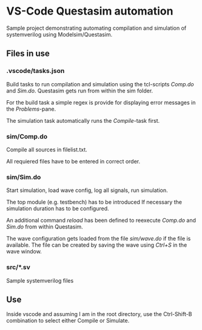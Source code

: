 # VS-Code Questasim automation

Sample project demonstrating automating compilation and simulation of systemverilog using Modelsim/Questasim.

## Files in use

### .vscode/tasks.json

Build tasks to run compilation and simulation using the tcl-scripts *Comp.do* and *Sim.do*.
Questasim gets run from within the sim folder.

For the build task a simple regex is provide for displaying error messages in the *Problems*-pane.

The simulation task automatically runs the *Compile*-task first.

### sim/Comp.do

Compile all  sources in filelist.txt.

All requiered files have to be entered in correct order.

### sim/Sim.do

Start simulation, load wave config, log all signals, run simulation.

The top module (e.g. testbench) has to be introduced 
If necessary the simulation duration has to be configured.

An additional command *reload* has been defined to reexecute *Comp.do* and *Sim.do* from within Questasim.

The wave configuration gets loaded from the file *sim/wave.do* if the file is available.
The file can be created by saving the wave using *Ctrl+S* in the wave window.

### src/*.sv

Sample systemverilog files

## Use
Inside vscode and assuming I am in the root directory, use the Ctrl-Shift-B combination to select either Compile or Simulate.
